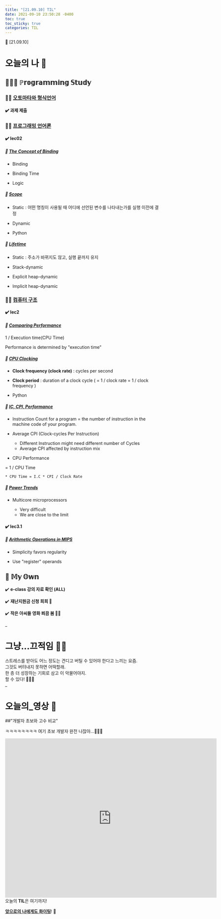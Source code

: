 ```yaml
---
title: "[21.09.10] TIL"
date: 2021-09-10 23:50:28 -0400
toc: true
toc_sticky: true
categories: TIL
---
```



📝 [21.09.10]

# 오늘의 나 💭

## 👩🏻‍💻 ℙ𝕣𝕠𝕘𝕣𝕒𝕞𝕞𝕚𝕟𝕘 𝕊𝕥𝕦𝕕𝕪   

### ☝🏻 <u>오토마타와 형식언어</u>

#### ✔️ **과제 제출**


### ☝🏻 <u>프로그래밍 언어론</u>

#### ✔️ **lec02**

##### 📑 **<u>The Concept of Binding</u>**   
    
* Binding 

* Binding Time

* Logic

##### 📑 **<u>Scope</u>** 

* Static : 어떤 명칭이 사용될 때 어디에 선언된 변수를 나타내는가를 실행 이전에 결정

* Dynamic

* Python

##### 📑 **<u>Lifetime</u>** 

* Static : 주소가 바뀌지도 않고, 실행 끝까지 유지

* Stack-dynamic

* Explicit heap-dynamic

* Implicit heap-dynamic


### ☝🏻 <u>컴퓨터 구조</u>

#### ✔️ **lec2**

##### 📑 **<u>Comparing Performance</u>**   
    
1 / Execution time(CPU Time)

Performance is determined by "execution time"

##### 📑 **<u>CPU Clocking</u>** 

* **Clock frequency (clock rate)** : cycles per second

* **Clock period** : duration of a clock cycle ( = 1 / clock rate = 1 / clock frequency )

* Python

##### 📑 **<u>IC, CPI, Performance</u>** 

* Instruction Count for a program = the number of instruction in the machine code of your program.

* Average CPI (Clock-cycles Per Instruction)

	- Different Instruction might need different number of Cycles
	- Average CPI affected by instruction mix

* CPU Performance 

 = 1 / CPU Time
 
 	* CPU Time = I.C * CPI / Clock Rate


##### 📑 **<u>Power Trends</u>** 

- Multicore microprocessors

	- Very difficult
	- We are close to the limit


#### ✔️ **lec3.1**

##### 📑 **<u>Arithmetic Operations in MIPS</u>**   

- Simplicity favors regularity
   
- Use "register" operands




## 🌝 𝕄𝕪 𝕆𝕨𝕟    

✔️ **e-class 강의 자료 확인 (ALL)**  

✔️ **재난지원금 신청 희희 👀**          

✔️ **작은 아씨들 영화 쬐끔 봄 😶‍🌫️**       

_
  
# 그냥...끄적임 ✍🏻

스트레스를 받아도 어느 정도는 견디고 버틸 수 있어야 한다고 느끼는 요즘.          
그것도 버텨내지 못하면 어떡할래.     
한 층 더 성장하는 기회로 삼고 이 악물어야지.     
할 수 있다! 👩🏻‍💻    
_

# 오늘의_영상 📄

##"개발자 초보와 고수 비교"

ㅋㅋㅋㅋㅋㅋㅋㅋ 여기 초보 개발자 완전 나잖아...🤦🏻‍♀️

<iframe width="687" height="517" src="https://www.youtube.com/embed/X1_C4sLzePw" title="YouTube video player" frameborder="0" allow="accelerometer; autoplay; clipboard-write; encrypted-media; gyroscope; picture-in-picture" allowfullscreen></iframe>      


<div class="notice--primary" markdown="1">
오늘의 <strong>TIL</strong>은 여기까지!     
      
<strong><u>앞으로의 나에게도 화이팅</u></strong>! 🌸 
</div>
